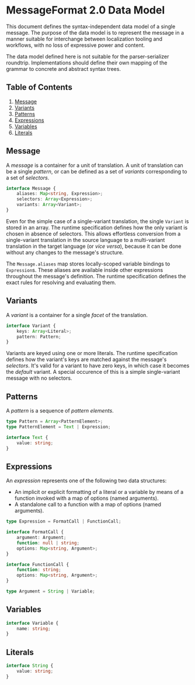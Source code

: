 # MessageFormat 2.0 Data Model

This document defines the syntax-independent data model of a single message. The purpose of the data model is to represent the message in a manner suitable for interchange between localization tooling and workflows, with no loss of expressive power and content.

The data model defined here is not suitable for the parser-serializer roundtrip. Implementations should define their own mapping of the grammar to concrete and abstract syntax trees.

## Table of Contents

1. [Message](#message)
1. [Variants](#variants)
1. [Patterns](#patterns)
1. [Expressions](#expressions)
1. [Variables](#variables)
1. [Literals](#literals)

## Message

A _message_ is a container for a unit of translation. A unit of translation can be a single _pattern_, or can be defined as a set of _variants_ corresponding to a set of _selectors_.

```ts
interface Message {
	aliases: Map<string, Expression>;
	selectors: Array<Expression>;
	variants: Array<Variant>;
}
```

Even for the simple case of a single-variant translation, the single `Variant` is stored in an array. The runtime specification defines how the only variant is chosen in absence of selectors. This allows effortless conversion from a single-variant translation in the source language to a multi-variant translation in the target language (or _vice versa_), because it can be done without any changes to the message's structure.

The `Message.aliases` map stores locally-scoped variable bindings to `Expression`s. These aliases are available inside other expressions throughout the message's definition. The runtime specification defines the exact rules for resolving and evaluating them.

## Variants

A _variant_ is a container for a single _facet_ of the translation.

```ts
interface Variant {
	keys: Array<Literal>;
	pattern: Pattern;
}
```

Variants are keyed using one or more literals. The runtime specification defines how the variant's keys are matched against the message's _selectors_. It's valid for a variant to have zero keys, in which case it becomes the _default_ variant. A special occurence of this is a simple single-variant message with no selectors.

## Patterns

A _pattern_ is a sequence of _pattern elements_.

```ts
type Pattern = Array<PatternElement>;
type PatternElement = Text | Expression;
```

```ts
interface Text {
	value: string;
}
```

## Expressions

An _expression_ represents one of the following two data structures:

* An implicit or explicit formatting of a literal or a variable by means of a function invoked with a map of options (named arguments).
* A standalone call to a function with a map of options (named arguments).

```ts
type Expression = FormatCall | FunctionCall;
```

```ts
interface FormatCall {
	argument: Argument;
	function: null | string;
	options: Map<string, Argument>;
}
```

```ts
interface FunctionCall {
	function: string;
	options: Map<string, Argument>;
}
```

```ts
type Argument = String | Variable;
```

## Variables

```ts
interface Variable {
	name: string;
}
```

## Literals

```ts
interface String {
	value: string;
}
```
